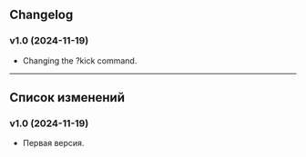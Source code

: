 ## Changelog
### v1.0 (2024-11-19)
* Changing the ?kick command.

***

## Список изменений
### v1.0 (2024-11-19)
* Первая версия.
